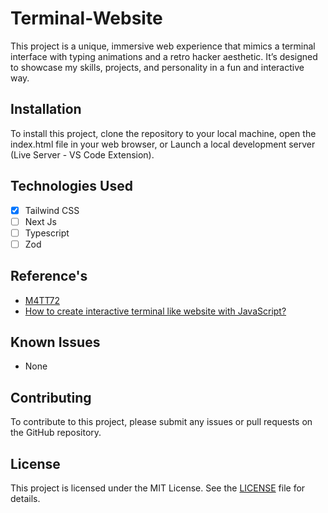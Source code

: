 # Terminal-Website
This project is a unique, immersive web experience that mimics a terminal interface with typing animations and a retro hacker aesthetic. It’s designed to showcase my skills, projects, and personality in a fun and interactive way.

## Installation 
To install this project, clone the repository to your local machine, open the index.html file in your web browser, or Launch a local development server (Live Server - VS Code Extension).

## Technologies Used
- [x] Tailwind CSS
- [ ] Next Js
- [ ] Typescript
- [ ] Zod

## Reference's 
- [M4TT72](https://term.m4tt72.com)
- [How to create interactive terminal like website with JavaScript?](https://itnext.io/how-to-create-interactive-terminal-like-website-888bb0972288)

## Known Issues
- None

## Contributing
To contribute to this project, please submit any issues or pull requests on the GitHub repository.

## License
This project is licensed under the MIT License.  See the [LICENSE](LICENSE) file for details.
